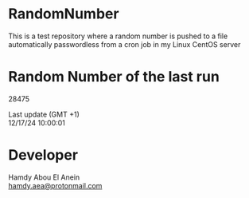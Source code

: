 # RandomNumber    
This is a test repository where a random number is pushed to a file automatically passwordless from a cron job in my Linux CentOS server    
# Random Number of the last run   
28475
      
Last update (GMT +1)    
12/17/24 10:00:01
# Developer    
Hamdy Abou El Anein   
hamdy.aea@protonmail.com
